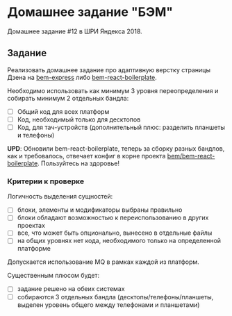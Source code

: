 # Домашнее задание "БЭМ"

Домашнее задание #12 в ШРИ Яндекса 2018.

## Задание

Реализовать домашнее задание про адаптивную верстку страницы Дзена на [bem-express](https://github.com/bem/bem-express) либо [bem-react-boilerplate](https://github.com/bem/bem-react-boilerplate).

Необходимо использовать как минимум 3 уровня переопределения и собирать минимум 2 отдельных бандла:

- [ ] Общий код для всех платформ
- [ ] Код, необходимый только для десктопов
- [ ] Код, для тач-устройств (дополнительный плюс: разделить планшеты и телефоны)

**UPD**: Обновили bem-react-boilerplate, теперь за сборку разных бандлов, как и требовалось, отвечает конфиг в корне проекта [bem/bem-react-boilerplate](https://github.com/bem/bem-react-boilerplate/blob/master/.bemrc.js#L20-L23). Пользуйтесь на здоровье!

### Критерии к проверке

Логичность выделения сущностей:

- [ ] блоки, элементы и модификаторы выбраны правильно
- [ ] блоки обладают возможностью к переиспользованию в других проектах
- [ ] все, что может быть опционально, вынесено в отдельные файлы
- [ ] на общих уровнях нет кода, необходимого только на определенной платформе

Допускается использование MQ в рамках каждой из платформ.

Существенным плюсом будет:

- [ ] задание решено на обеих системах
- [ ] собираются 3 отдельных бандла (десктопы/телефоны/планшеты, выделен уровень общего между телефонами и планшетами)
